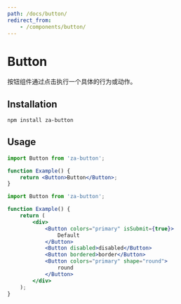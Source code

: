 ```yaml
---
path: /docs/button/
redirect_from:
    - /components/button/
---
```


# Button

按钮组件通过点击执行一个具体的行为或动作。

<carbon-ad></carbon-ad>

## Installation

```sh
npm install za-button
```

## Usage

```jsx
import Button from 'za-button';

function Example() {
    return <Button>Button</Button>;
}
```

```jsx
import Button from 'za-button';

function Example() {
    return (
        <div>
            <Button colors="primary" isSubmit={true}>
                Default
            </Button>
            <Button disabled>disabled</Button>
            <Button bordered>border</Button>
            <Button colors="primary" shape="round">
                round
            </Button>
        </div>
    );
}
```
